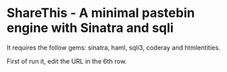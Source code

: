 ShareThis - A minimal pastebin engine with Sinatra and sqli
=============================
It requires the follow gems: sinatra, haml, sqli3, coderay and htmlentities.

First of run it, edit the URL in the 6th row.
